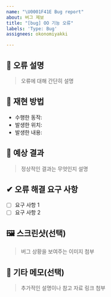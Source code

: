 ```yaml
---
name: "\U0001F41E Bug report"
about: 버그 제보
title: "[bug] OO 기능 오류"
labels: 'Type: Bug'
assignees: okonomiyakki

---
```


## 🐞 오류 설명
> 오류에 대해 간단히 설명

## 📝 재현 방법
- 수행한 동작:
- 발생한 위치:
- 발생한 내용:

## 🚩 예상 결과
> 정상적인 결과는 무엇인지 설명

## ✔ 오류 해결 요구 사항
- [ ] 요구 사항 1
- [ ] 요구 사항 2

## 🖼 스크린샷(선택)
> 버그 상황을 보여주는 이미지 첨부

## 💬 기타 메모(선택)
> 추가적인 설명이나 참고 자료 링크 첨부
